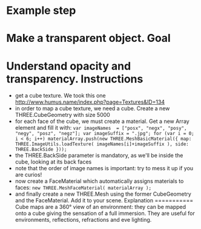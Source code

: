 Example step
============
Make a transparent object.
Goal
====
Understand opacity and transparency. 
Instructions
============
- get a cube texture. We took this one http://www.humus.name/index.php?page=Textures&ID=134
- in order to map a cube texture, we need a cube. Create a new THREE.CubeGeometry with size 5000
- for each face of the cube, we must create a material. Get a new Array element and fill it with: 
``
 var imageNames  = ["posx", "negx", "posy", "negy", "posz", "negz"];
 var imageSuffix = ".jpg";
 for (var i = 0; i < 6; i++)
        materialArray.push(new THREE.MeshBasicMaterial({
            map: THREE.ImageUtils.loadTexture( imageNames[i]+imageSuffix ),
            side: THREE.BackSide
        }));
``
- the THREE.BackSide parameter is mandatory, as we'll be inside the cube, looking at its back faces
- note that the order of image names is important: try to mess it up if you are curios!
- now create a FaceMaterial which automatically assigns materials to faces: ``new THREE.MeshFaceMaterial( materialArray );``
- and finally create a new THREE.Mesh using the former CubeGeometry and the FaceMaterial. Add it to your scene. 
Explanation
===========
Cube maps are a 360° view of an environment: they can be mapped onto a cube giving the sensation of a full immersion.
They are useful for environments, reflections, refractions and eve lighting.